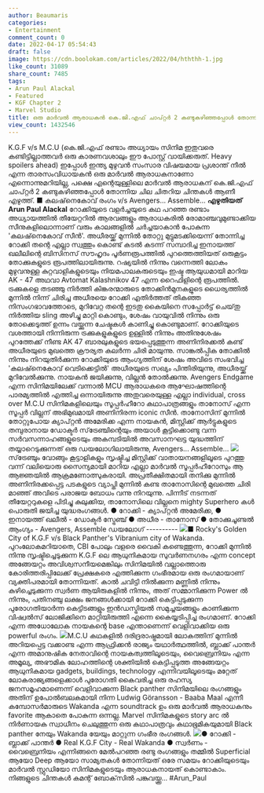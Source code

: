 ```yaml
---
author: Beaumaris
categories:
- Entertainment
comment_count: 0
date: 2022-04-17 05:54:43
draft: false
image: https://cdn.boolokam.com/articles/2022/04/hththh-1.jpg
like_count: 31089
share_count: 7485
tags:
- Arun Paul Alackal
- Featured
- KGF Chapter 2
- Marvel Studio
title: ഒരു മാർവൽ ആരാധകൻ കെ.ജി.എഫ് ചാപ്റ്റർ 2 കണ്ടുകഴിഞ്ഞപ്പോൾ തോന്നിയ ചില ചിതറിയ ചിന്തകൾ
view_count: 1432546
---
```


K.G.F v/s M.C.U (കെ.ജി.എഫ് രണ്ടാം അധ്യായം സിനിമ ഇതുവരെ കണ്ടിട്ടില്ലാത്തവർ ഒരു കാരണവശാലും ഈ പോസ്റ്റ് വായിക്കരുത്. Heavy spoilers ahead) ഇപ്പോൾ ഇന്ത്യ മുഴുവൻ സംസാര വിഷയമായ പ്രശാന്ത് നീൽ എന്ന താരസംവിധായകൻ ഒരു മാർവൽ ആരാധകനാണോ എന്നൊന്നുമറിയില്ല, പക്ഷെ എന്റെയുള്ളിലെ മാർവൽ ആരാധകന് കെ.ജി.എഫ് ചാപ്റ്റർ 2 കണ്ടുകഴിഞ്ഞപ്പോൾ തോന്നിയ ചില ചിതറിയ ചിന്തകൾ ആണീ എഴുത്ത്. ■ കലഷ്‌നെകോവ് രംഗം v/s Avengers... Assemble... **എഴുതിയത് Arun Paul Alackal** റോക്കിയുടെ വളർച്ചയുടെ കഥ പറഞ്ഞ രണ്ടാം അധ്യായത്തിൽ തീയേറ്ററിൽ ആരവങ്ങളും ആരാധകരിൽ രോമാഞ്ചവുമുണ്ടാക്കിയ സീനുകളിലൊന്നാണ് വരും കാലങ്ങളിൽ ചർച്ചയാകാൻ പോകുന്ന 'കലഷ്‌നെകോവ് സീൻ'. അധീരയ്ക്ക് മുന്നിൽ തോറ്റു മുട്ടുമടക്കിയെന്ന് തോന്നിച്ച റോക്കി തന്റെ എല്ലാ സ്വത്തും കൊണ്ട് കടൽ കടന്ന് സമ്പാദിച്ച ഇനായത്ത് ഖലീലിന്റെ ബിസിനസ് സൗഹൃദം പൂർണരൂപത്തിൽ പുറത്തെത്തിയത് ഒരുകൂട്ടം തോക്കുകളുടെ രൂപത്തിലായിരുന്നു. റഷ്യയിൽ നിന്നും വന്നെത്തി ലോകം മുഴുവനുള്ള കുറ്റവാളികളുടെയും നിയമപാലകരുടെയും ഇഷ്ട ആയുധമായി മാറിയ AK - 47 അഥവാ Avtomat Kalashnikov 47 എന്ന റൈഫിളിന്റെ രൂപത്തിൽ. ട്രക്കുകളെ തടഞ്ഞു നിർത്തി കിങ്കരന്മാരുടെ തോക്കിൻമുനകളുടെ ധൈര്യത്തിൽ മുന്നിൽ നിന്ന് ചിരിച്ച അധീരയെ റോക്കി എതിർത്തത് തികഞ്ഞ നിസംഗഭാവത്തോടെ, മുറിവേറ്റ തന്റെ ഇടതു കൈയിനെ സപ്പോർട്ട് ചെയ്‌തു നിർത്തിയ sling അഴിച്ചു മാറ്റി കൊണ്ടും, ശേഷം വായുവിൽ നിന്നും ഒരു തോക്കെടുത്ത് ഉന്നം വയ്ക്കുന്ന ചേഷ്ടകൾ കാണിച്ചു കൊണ്ടുമാണ്. റോക്കിയുടെ വശത്തായി നിന്നിരുന്ന ട്രക്കുകളുകളുടെ ഉള്ളിൽ നിന്നും അതിനുശേഷം പുറത്തേക്ക് നീണ്ട AK 47 ബാരലുകളുടെ ഭയപ്പെടുത്തുന്ന അണിനിരക്കൽ കണ്ട് അധീരയുടെ മുഖത്തെ ക്രൗര്യത കലർന്ന ചിരി മായുന്നു. സാങ്കൽപ്പിക തോക്കിൽ നിന്നും നിറയുതിർക്കുന്ന റോക്കിയുടെ ആംഗ്യത്തിന് ശേഷം അവിടെ സംഭവിച്ച 'കലഷ്‌നെകോവ് വെടിക്കെട്ടിൽ' അധീരയുടെ സഖ്യം പിന്തിരിയുന്നു, അധീരയ്ക്ക് മുറിവേൽക്കുന്നു. നായകൻ ജയിക്കുന്നു, വില്ലൻ തോൽക്കുന്നു. Avengers Endgame എന്ന സിനിമയിലേക്ക് വന്നാൽ MCU ആരാധകരെ ആഘോഷത്തിന്റെ പാരമ്യത്തിൽ എത്തിച്ച ഒന്നായിരുന്നു അതുവരെയുള്ള എല്ലാ individual, cross over M.C.U സിനിമകളിലെയും സൂപ്പർഹീറോ കഥാപാത്രങ്ങളും താനോസ് എന്ന സൂപ്പർ വില്ലന് അഭിമുഖമായി അണിനിരന്ന iconic സീൻ. താനോസിന് മുന്നിൽ തോറ്റുപോയ ക്യാപ്റ്റൻ അമേരിക്ക എന്ന നായകൻ, മിസ്റ്റിക്ക് ആർട്ടുകളുടെ തമ്പുരാനായ ഡോക്ടർ സ്‌ട്രേഞ്ചിന്റെയും അയാൾ കൂട്ടിക്കൊണ്ടു വന്ന സർവസന്നാഹങ്ങളുടെയും അകമ്പടിയിൽ അവസാനഘട്ട യുദ്ധത്തിന് തയ്യാറെടുക്കുന്നത് ഒരു ഡയലോഗിലായിരുന്നു, Avengers... Assemble... ![](https://cdn.boolokam.com/articles/2022/04/hththh-1.jpg)സ്‌ട്രേഞ്ചും വോങ്ങും കൂട്ടാളികളും സൃഷ്ടിച്ച മിസ്റ്റിക്ക് വാതായനങ്ങളിലൂടെ പുറത്തു വന്ന് വലിയൊരു സൈന്യമായി മാറിയ എല്ലാ മാർവൽ സൂപ്പർഹീറോസും ആ ആജ്ഞയിൽ ആക്രമണോത്സുകരായി. അപ്രതീക്ഷിതമായി തനിക്കു മുന്നിൽ അണിനിരക്കപ്പെട്ട പടകളുടെ വ്യാപ്തി മുന്നിൽ കണ്ട താനോസിന്റെ മുഖത്തെ ചിരി മാഞ്ഞ് അവിടെ പരാജയ ബോധം വന്നു നിറയുന്നു. പിന്നീട് നടന്നത് തീയേറ്ററുകളെ പിടിച്ചു കുലുക്കിയ, താനോസിലെ വില്ലനെ mighty Superhero കൾ പൊരുതി ജയിച്ച യുദ്ധരംഗങ്ങൾ. ● റോക്കി - ക്യാപ്റ്റൻ അമേരിക്ക, ● ഇനായത്ത് ഖലീൽ - ഡോക്ടർ സ്ട്രേഞ്ച് ● അധീര - താനോസ് ● തോക്കുചൂണ്ടൽ ആംഗ്യം - Avengers, Assemble ഡയലോഗ് \---------- ![](https://cdn.boolokam.com/articles/2022/04/mmmmmmm.jpg)■ Rocky's Golden City of K.G.F v/s Black Panther's Vibranium city of Wakanda. പുറംലോകമറിയാതെ, CBI പോലും വളരെ വൈകി കണ്ടെത്തുന്ന, റോക്കി മുന്നിൽ നിന്നു സൃഷ്ടിച്ചെടുക്കുന്ന K.G.F ലെ ആധുനികമായ സുവർണനഗരം എന്ന concept അങ്ങേയറ്റം അവിശ്വസനീയമെങ്കിലും സിനിമയിൽ വല്ലാത്തൊരു കോരിത്തരിപ്പിലേക്ക് പ്രേക്ഷകരെ എത്തിക്കുന്ന ഗംഭീരമായ ഒരു രംഗമായാണ് വ്യക്തിപരമായി തോന്നിയത്. കാൽ ചവിട്ടി നിൽക്കുന്ന മണ്ണിൽ നിന്നും കുഴിച്ചെടുക്കുന്ന സ്വർണ ആയിരുകളിൽ നിന്നും, അത് സമ്മാനിക്കുന്ന Power ൽ നിന്നും, പതിനഞ്ചു ലക്ഷം ജനങ്ങൾക്കായി റോക്കി കെട്ടിപ്പടുക്കുന്ന പുരോഗതിയാർന്ന കെട്ടിടങ്ങളും ഇൻഡസ്ട്രിയൽ സമുച്ചയങ്ങളും കാണിക്കുന്ന വിഷ്വൽസ് ലോജിക്കിനെ മാറ്റിയിരുത്തി എന്നെ കൈയ്യടിപ്പിച്ച രംഗമാണ്. റോക്കി എന്ന അധോലോക നായകന്റെ base എന്താണെന്ന് വെളിവാക്കിയ ഒരു powerful രംഗം. ![](https://cdn.boolokam.com/articles/2022/04/gggggg.jpg)M.C.U കഥകളിൽ ദരിദ്രരാഷ്ട്രമായി ലോകത്തിന് മുന്നിൽ അറിയപ്പെട്ട വക്കാണ്ട എന്ന ആഫ്രിക്കൻ രാജ്യം യഥാർത്ഥത്തിൽ, ബ്ലാക്ക് പാന്തർ എന്ന അമാനുഷിക നേതാവിന്റെ നായകത്വത്തിലൂടെയും, വൈബ്രെനിയം എന്ന അമൂല്യ, അഭൗമിക ലോഹത്തിന്റെ ശക്തിയിൽ കെട്ടിപ്പടുത്ത അങ്ങേയറ്റം ആധുനികമായ gadgets, buildings, technology എന്നിവയിലൂടെയും മറ്റേത് ലോകരാജ്യങ്ങളെക്കാൾ പുരോഗതി കൈവരിച്ച ഒരു രഹസ്യ ജനസമൂഹമാണെന്ന് വെളിവാക്കുന്ന Black panther സിനിമയിലെ രംഗങ്ങളും അതിന് ഉപോൽബലകമായി നിന്ന Ludwig Göransson - Baaba Maal എന്നീ കമ്പോസർമാരുടെ Wakanda എന്ന soundtrack ഉം ഒരു മാർവൽ ആരാധകനും favorite ആകാതെ പോകുന്ന ഒന്നല്ല. Marvel സിനിമകളുടെ story arc ൽ നിർണായക സ്വാധീനം ചെലുത്തുന്ന ഒരു കഥാപാത്രവും കഥാഭൂമികയുമായി Black panther നേയും Wakanda യേയും മാറ്റുന്ന ഗംഭീര രംഗങ്ങൾ. ![](https://cdn.boolokam.com/articles/2022/04/jjyyyyj.jpeg)● റോക്കി - ബ്ലാക്ക് പാന്തർ ● Real K.G.F City - Real Wakanda ● സ്വർണം - വൈബ്രെനിയം എന്നിങ്ങനെ മേൽപറഞ്ഞ രണ്ടു രംഗങ്ങളും തമ്മിൽ Superficial ആയോ Deep ആയോ സാമ്യതകൾ തോന്നിയത് ഒരേ സമയം റോക്കിയുടെയും മാർവൽ സ്റ്റുഡിയോ സിനിമകളുടെയും ആരാധകനായത് കൊണ്ടാകാം. നിങ്ങളുടെ ചിന്തകൾ കമന്റ് ബോക്‌സിൽ പങ്കുവയ്ക്കൂ... #Arun_Paul